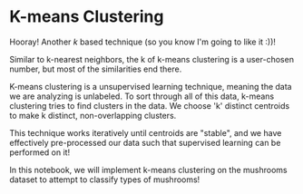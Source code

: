 # K-means Clustering

Hooray! Another $k$ based technique (so you know I'm going to like it :))! 

Similar to k-nearest neighbors, the k of k-means clustering is a user-chosen number, but most of the similarities end there. 

K-means clustering is a unsupervised learning technique, meaning the data we are analyzing is unlabeled. To sort through all of this data, k-means clustering tries to find clusters in the data. We choose 'k' distinct centroids to make k distinct, non-overlapping clusters. 

This technique works iteratively until centroids are "stable", and we have effectively pre-processed our data such that supervised learning can be performed on it!

In this notebook, we will implement k-means clustering on the mushrooms dataset to attempt to classify types of mushrooms!